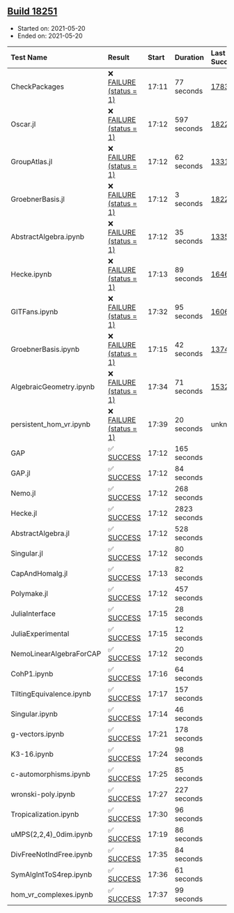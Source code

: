 ## [Build 18251](https://oscarci.mathematik.uni-kl.de/job/oscar/18251/)

* Started on: 2021-05-20
* Ended on: 2021-05-20

| Test Name    | Result | Start | Duration | Last Success | First Failure |
|:-------------|:-------|:------|:---------|:-------------|:--------------|
| CheckPackages | ❌ [FAILURE (status = 1)](https://oscarci.mathematik.uni-kl.de/job/oscar/18251/artifact/logs/build-18251/CheckPackages.log) | 17:11 | 77 seconds | [17832](https://oscarci.mathematik.uni-kl.de/job/oscar/17832/) | [17833](https://oscarci.mathematik.uni-kl.de/job/oscar/17833/) |
| Oscar.jl | ❌ [FAILURE (status = 1)](https://oscarci.mathematik.uni-kl.de/job/oscar/18251/artifact/logs/build-18251/Oscar.jl.log) | 17:12 | 597 seconds | [18228](https://oscarci.mathematik.uni-kl.de/job/oscar/18228/) | [18229](https://oscarci.mathematik.uni-kl.de/job/oscar/18229/) |
| GroupAtlas.jl | ❌ [FAILURE (status = 1)](https://oscarci.mathematik.uni-kl.de/job/oscar/18251/artifact/logs/build-18251/GroupAtlas.jl.log) | 17:12 | 62 seconds | [13311](https://oscarci.mathematik.uni-kl.de/job/oscar/13311/) | [13312](https://oscarci.mathematik.uni-kl.de/job/oscar/13312/) |
| GroebnerBasis.jl | ❌ [FAILURE (status = 1)](https://oscarci.mathematik.uni-kl.de/job/oscar/18251/artifact/logs/build-18251/GroebnerBasis.jl.log) | 17:12 | 3 seconds | [18228](https://oscarci.mathematik.uni-kl.de/job/oscar/18228/) | [18229](https://oscarci.mathematik.uni-kl.de/job/oscar/18229/) |
| AbstractAlgebra.ipynb | ❌ [FAILURE (status = 1)](https://oscarci.mathematik.uni-kl.de/job/oscar/18251/artifact/logs/build-18251/AbstractAlgebra.ipynb.log) | 17:12 | 35 seconds | [13355](https://oscarci.mathematik.uni-kl.de/job/oscar/13355/) | [13356](https://oscarci.mathematik.uni-kl.de/job/oscar/13356/) |
| Hecke.ipynb | ❌ [FAILURE (status = 1)](https://oscarci.mathematik.uni-kl.de/job/oscar/18251/artifact/logs/build-18251/Hecke.ipynb.log) | 17:13 | 89 seconds | [16463](https://oscarci.mathematik.uni-kl.de/job/oscar/16463/) | [16464](https://oscarci.mathematik.uni-kl.de/job/oscar/16464/) |
| GITFans.ipynb | ❌ [FAILURE (status = 1)](https://oscarci.mathematik.uni-kl.de/job/oscar/18251/artifact/logs/build-18251/GITFans.ipynb.log) | 17:32 | 95 seconds | [16068](https://oscarci.mathematik.uni-kl.de/job/oscar/16068/) | [16069](https://oscarci.mathematik.uni-kl.de/job/oscar/16069/) |
| GroebnerBasis.ipynb | ❌ [FAILURE (status = 1)](https://oscarci.mathematik.uni-kl.de/job/oscar/18251/artifact/logs/build-18251/GroebnerBasis.ipynb.log) | 17:15 | 42 seconds | [13748](https://oscarci.mathematik.uni-kl.de/job/oscar/13748/) | [13749](https://oscarci.mathematik.uni-kl.de/job/oscar/13749/) |
| AlgebraicGeometry.ipynb | ❌ [FAILURE (status = 1)](https://oscarci.mathematik.uni-kl.de/job/oscar/18251/artifact/logs/build-18251/AlgebraicGeometry.ipynb.log) | 17:34 | 71 seconds | [15322](https://oscarci.mathematik.uni-kl.de/job/oscar/15322/) | [15323](https://oscarci.mathematik.uni-kl.de/job/oscar/15323/) |
| persistent_hom_vr.ipynb | ❌ [FAILURE (status = 1)](https://oscarci.mathematik.uni-kl.de/job/oscar/18251/artifact/logs/build-18251/persistent_hom_vr.ipynb.log) | 17:39 | 20 seconds | unknown | unknown |
| GAP | ✅ [SUCCESS](https://oscarci.mathematik.uni-kl.de/job/oscar/18251/artifact/logs/build-18251/GAP.log) | 17:12 | 165 seconds |  |  |
| GAP.jl | ✅ [SUCCESS](https://oscarci.mathematik.uni-kl.de/job/oscar/18251/artifact/logs/build-18251/GAP.jl.log) | 17:12 | 84 seconds |  |  |
| Nemo.jl | ✅ [SUCCESS](https://oscarci.mathematik.uni-kl.de/job/oscar/18251/artifact/logs/build-18251/Nemo.jl.log) | 17:12 | 268 seconds |  |  |
| Hecke.jl | ✅ [SUCCESS](https://oscarci.mathematik.uni-kl.de/job/oscar/18251/artifact/logs/build-18251/Hecke.jl.log) | 17:12 | 2823 seconds |  |  |
| AbstractAlgebra.jl | ✅ [SUCCESS](https://oscarci.mathematik.uni-kl.de/job/oscar/18251/artifact/logs/build-18251/AbstractAlgebra.jl.log) | 17:12 | 528 seconds |  |  |
| Singular.jl | ✅ [SUCCESS](https://oscarci.mathematik.uni-kl.de/job/oscar/18251/artifact/logs/build-18251/Singular.jl.log) | 17:12 | 80 seconds |  |  |
| CapAndHomalg.jl | ✅ [SUCCESS](https://oscarci.mathematik.uni-kl.de/job/oscar/18251/artifact/logs/build-18251/CapAndHomalg.jl.log) | 17:13 | 82 seconds |  |  |
| Polymake.jl | ✅ [SUCCESS](https://oscarci.mathematik.uni-kl.de/job/oscar/18251/artifact/logs/build-18251/Polymake.jl.log) | 17:12 | 457 seconds |  |  |
| JuliaInterface | ✅ [SUCCESS](https://oscarci.mathematik.uni-kl.de/job/oscar/18251/artifact/logs/build-18251/JuliaInterface.log) | 17:15 | 28 seconds |  |  |
| JuliaExperimental | ✅ [SUCCESS](https://oscarci.mathematik.uni-kl.de/job/oscar/18251/artifact/logs/build-18251/JuliaExperimental.log) | 17:15 | 12 seconds |  |  |
| NemoLinearAlgebraForCAP | ✅ [SUCCESS](https://oscarci.mathematik.uni-kl.de/job/oscar/18251/artifact/logs/build-18251/NemoLinearAlgebraForCAP.log) | 17:12 | 20 seconds |  |  |
| CohP1.ipynb | ✅ [SUCCESS](https://oscarci.mathematik.uni-kl.de/job/oscar/18251/artifact/logs/build-18251/CohP1.ipynb.log) | 17:16 | 64 seconds |  |  |
| TiltingEquivalence.ipynb | ✅ [SUCCESS](https://oscarci.mathematik.uni-kl.de/job/oscar/18251/artifact/logs/build-18251/TiltingEquivalence.ipynb.log) | 17:17 | 157 seconds |  |  |
| Singular.ipynb | ✅ [SUCCESS](https://oscarci.mathematik.uni-kl.de/job/oscar/18251/artifact/logs/build-18251/Singular.ipynb.log) | 17:14 | 46 seconds |  |  |
| g-vectors.ipynb | ✅ [SUCCESS](https://oscarci.mathematik.uni-kl.de/job/oscar/18251/artifact/logs/build-18251/g-vectors.ipynb.log) | 17:21 | 178 seconds |  |  |
| K3-16.ipynb | ✅ [SUCCESS](https://oscarci.mathematik.uni-kl.de/job/oscar/18251/artifact/logs/build-18251/K3-16.ipynb.log) | 17:24 | 98 seconds |  |  |
| c-automorphisms.ipynb | ✅ [SUCCESS](https://oscarci.mathematik.uni-kl.de/job/oscar/18251/artifact/logs/build-18251/c-automorphisms.ipynb.log) | 17:25 | 85 seconds |  |  |
| wronski-poly.ipynb | ✅ [SUCCESS](https://oscarci.mathematik.uni-kl.de/job/oscar/18251/artifact/logs/build-18251/wronski-poly.ipynb.log) | 17:27 | 227 seconds |  |  |
| Tropicalization.ipynb | ✅ [SUCCESS](https://oscarci.mathematik.uni-kl.de/job/oscar/18251/artifact/logs/build-18251/Tropicalization.ipynb.log) | 17:30 | 96 seconds |  |  |
| uMPS(2,2,4)_0dim.ipynb | ✅ [SUCCESS](https://oscarci.mathematik.uni-kl.de/job/oscar/18251/artifact/logs/build-18251/uMPS-2-2-4-_0dim.ipynb.log) | 17:19 | 86 seconds |  |  |
| DivFreeNotIndFree.ipynb | ✅ [SUCCESS](https://oscarci.mathematik.uni-kl.de/job/oscar/18251/artifact/logs/build-18251/DivFreeNotIndFree.ipynb.log) | 17:35 | 84 seconds |  |  |
| SymAlgIntToS4rep.ipynb | ✅ [SUCCESS](https://oscarci.mathematik.uni-kl.de/job/oscar/18251/artifact/logs/build-18251/SymAlgIntToS4rep.ipynb.log) | 17:36 | 61 seconds |  |  |
| hom_vr_complexes.ipynb | ✅ [SUCCESS](https://oscarci.mathematik.uni-kl.de/job/oscar/18251/artifact/logs/build-18251/hom_vr_complexes.ipynb.log) | 17:37 | 99 seconds |  |  |
